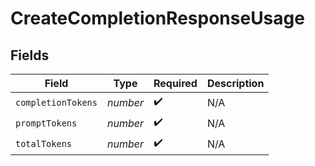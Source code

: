 # CreateCompletionResponseUsage


## Fields

| Field              | Type               | Required           | Description        |
| ------------------ | ------------------ | ------------------ | ------------------ |
| `completionTokens` | *number*           | :heavy_check_mark: | N/A                |
| `promptTokens`     | *number*           | :heavy_check_mark: | N/A                |
| `totalTokens`      | *number*           | :heavy_check_mark: | N/A                |